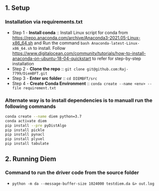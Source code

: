 ## 1. Setup 

### Installation via requirements.txt

- Step 1 - **Install conda** :: Install Linux script for conda from https://repo.anaconda.com/archive/Anaconda3-2021.05-Linux-x86_64.sh and Run the command ```bash Anaconda-latest-Linux-x86_64.sh``` to install. Follow https://www.digitalocean.com/community/tutorials/how-to-install-anaconda-on-ubuntu-18-04-quickstart to refer for step-by-step installation
- Step 2 - **Clone the repo** :: ``` git clone git@github.com:Raj-7799/DiemBFT.git ```
- Step 3 - **Enter src folder** :: ``` cd DIEMBFT/src ```
- Step 4  - **Create Conda Environment** :: ``` conda create --name <env> --file requirement.txt ```
### Alternate way is to install dependencies is to manuall run the following commands
``` bash
conda create --name diem python=3.7
conda activate diem
pip install --pre pyDistAlgo
pip install pickle
pip install pynacl
pip install plyvel
pip install tabulate
```
## 2. Running Diem 
### Command to run the driver code from the source folder
- ``` python -m da --message-buffer-size 1024000 testdiem.da &> out.log  ```